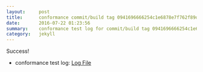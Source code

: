 ```yaml
---
layout:     post
title:      conformance commit/build tag 0941696666254c1e6878e7f762f89deabbaaaa7a
date:       2016-07-22 01:23:56
summary:    conformance test log for commit/build tag 0941696666254c1e6878e7f762f89deabbaaaa7a.
category:   jekyll
---
```


Success!

- conformance test log: [Log File](http://s3-us-west-2.amazonaws.com/kraken-e2e-logs/conformance/kraken_0941696666254c1e6878e7f762f89deabbaaaa7a/build-log.txt)
